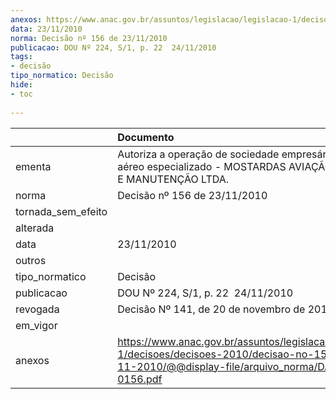 ```yaml
---
anexos: https://www.anac.gov.br/assuntos/legislacao/legislacao-1/decisoes/decisoes-2010/decisao-no-156-de-23-11-2010/@@display-file/arquivo_norma/DA2010-0156.pdf
data: 23/11/2010
norma: Decisão nº 156 de 23/11/2010
publicacao: DOU Nº 224, S/1, p. 22  24/11/2010
tags:
- decisão
tipo_normatico: Decisão
hide: 
- toc 
 
---
```


|                    | Documento                                                                                                                                                 |
|:-------------------|:----------------------------------------------------------------------------------------------------------------------------------------------------------|
| ementa             | Autoriza a operação de sociedade empresária de serviço aéreo especializado - MOSTARDAS AVIAÇÃO AGRÍCOLA E MANUTENÇÃO LTDA.                                |
| norma              | Decisão nº 156 de 23/11/2010                                                                                                                              |
| tornada_sem_efeito |                                                                                                                                                           |
| alterada           |                                                                                                                                                           |
| data               | 23/11/2010                                                                                                                                                |
| outros             |                                                                                                                                                           |
| tipo_normatico     | Decisão                                                                                                                                                   |
| publicacao         | DOU Nº 224, S/1, p. 22  24/11/2010                                                                                                                        |
| revogada           | Decisão Nº 141, de 20 de novembro de 2015                                                                                                                 |
| em_vigor           |                                                                                                                                                           |
| anexos             | https://www.anac.gov.br/assuntos/legislacao/legislacao-1/decisoes/decisoes-2010/decisao-no-156-de-23-11-2010/@@display-file/arquivo_norma/DA2010-0156.pdf |